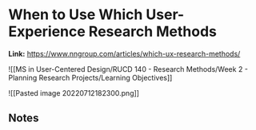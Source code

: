 # When to Use Which User-Experience Research Methods
**Link:** https://www.nngroup.com/articles/which-ux-research-methods/

![[MS in User-Centered Design/RUCD 140 - Research Methods/Week 2 - Planning Research Projects/Learning Objectives]]

![[Pasted image 20220712182300.png]]

## Notes
